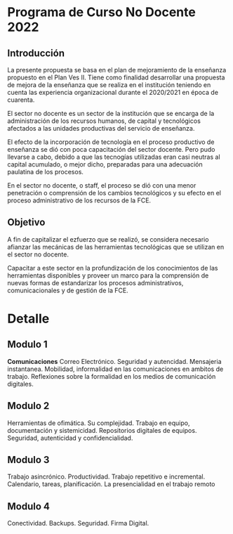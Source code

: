 # Programa de Curso No Docente 2022

## Introducción
La presente propuesta se basa en el plan de mejoramiento de la enseñanza propuesto en el Plan Ves II.
Tiene como finalidad desarrollar una propuesta de mejora de la enseñanza que se realiza en el institución teniendo en 
cuenta las experiencia organizacional durante el 2020/2021 en época de cuarenta.

El sector no docente es un sector de la institución que se encarga de la administración de los recursos humanos, 
de capital y tecnológicos afectados a las unidades productivas del servicio de enseñanza.

El efecto de la incorporación de tecnología en el proceso productivo de enseñanza se dió con poca capacitación
del sector docente. Pero pudo llevarse a cabo, debido a que las tecnogías utilizadas eran casi neutras al capital
acumulado, o mejor dicho, preparadas para una adecuación paulatina de los procesos.

En el sector no docente, o staff, el proceso se dió con una menor penetración o comprensión de los cambios tecnológicos
y su efecto en el proceso administrativo de los recursos de la FCE.

## Objetivo
A fin de capitalizar el ezfuerzo que se realizó, se considera necesario afianzar las mecánicas de las herramientas
tecnológicas que se utilizan en el sector no docente.

Capacitar a este sector en la profundización de los conocimientos de las herramientas disponibles y 
proveer un marco para la comprensión de nuevas formas de estandarizar los procesos administrativos, comunicacionales y 
de gestión de la FCE.

# Detalle

## Modulo 1
**Comunicaciones**
Correo Electrónico. Seguridad y autencidad.
Mensajeria instantanea.
Mobilidad, informalidad en las comunicaciones en ambitos de trabajo.
Reflexiones sobre la formalidad en los medios de comunicación digitales.
## Modulo 2
Herramientas de ofimática. Su complejidad. 
Trabajo en equipo, documentación y sistemicidad.
Repositorios digitales de equipos.
Seguridad, autenticidad y confidencialidad.
## Modulo 3
Trabajo asincrónico. Productividad.
Trabajo repetitivo e incremental.
Calendario, tareas, planificación.
La presencialidad en el trabajo remoto
## Modulo 4
Conectividad.
Backups.
Seguridad.
Firma Digital.

